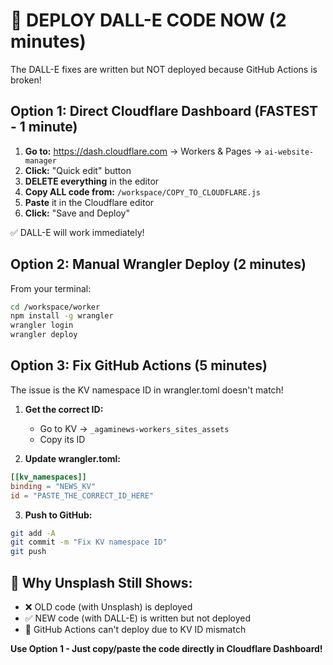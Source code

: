 # 🚀 DEPLOY DALL-E CODE NOW (2 minutes)

The DALL-E fixes are written but NOT deployed because GitHub Actions is broken!

## Option 1: Direct Cloudflare Dashboard (FASTEST - 1 minute)

1. **Go to:** https://dash.cloudflare.com → Workers & Pages → `ai-website-manager`
2. **Click:** "Quick edit" button
3. **DELETE everything** in the editor
4. **Copy ALL code from:** `/workspace/COPY_TO_CLOUDFLARE.js`
5. **Paste** it in the Cloudflare editor
6. **Click:** "Save and Deploy"

✅ DALL-E will work immediately!

## Option 2: Manual Wrangler Deploy (2 minutes)

From your terminal:
```bash
cd /workspace/worker
npm install -g wrangler
wrangler login
wrangler deploy
```

## Option 3: Fix GitHub Actions (5 minutes)

The issue is the KV namespace ID in wrangler.toml doesn't match!

1. **Get the correct ID:**
   - Go to KV → `_agaminews-workers_sites_assets`
   - Copy its ID

2. **Update wrangler.toml:**
```toml
[[kv_namespaces]]
binding = "NEWS_KV"
id = "PASTE_THE_CORRECT_ID_HERE"
```

3. **Push to GitHub:**
```bash
git add -A
git commit -m "Fix KV namespace ID"
git push
```

## 🎯 Why Unsplash Still Shows:

- ❌ OLD code (with Unsplash) is deployed
- ✅ NEW code (with DALL-E) is written but not deployed
- 🚫 GitHub Actions can't deploy due to KV ID mismatch

**Use Option 1 - Just copy/paste the code directly in Cloudflare Dashboard!**